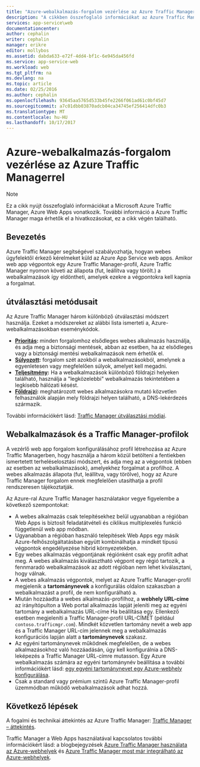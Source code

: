 ```yaml
---
title: "Azure-webalkalmazás-forgalom vezérlése az Azure Traffic Managerrel"
description: "A cikkben összefoglaló információkat az Azure Traffic Manager, az Azure web apps vonatkozik."
services: app-service\web
documentationcenter: 
author: cephalin
writer: cephalin
manager: erikre
editor: mollybos
ms.assetid: dabda633-e72f-4dd4-bf1c-6e945da456fd
ms.service: app-service-web
ms.workload: web
ms.tgt_pltfrm: na
ms.devlang: na
ms.topic: article
ms.date: 02/25/2016
ms.author: cephalin
ms.openlocfilehash: 93645aa5765d533b45fe2266f061ad61c0bf45d7
ms.sourcegitcommit: a7c01dbb03870adcb04ca34745ef256414dfc0b3
ms.translationtype: MT
ms.contentlocale: hu-HU
ms.lasthandoff: 10/17/2017
---
```

# <a name="controlling-azure-web-app-traffic-with-azure-traffic-manager"></a>Azure-webalkalmazás-forgalom vezérlése az Azure Traffic Managerrel
> [!NOTE]
> Ez a cikk nyújt összefoglaló információkat a Microsoft Azure Traffic Manager, Azure Web Apps vonatkozik. További információ a Azure Traffic Manager maga érhetők el a hivatkozásokat, ez a cikk végén található.
> 
> 

## <a name="introduction"></a>Bevezetés
Azure Traffic Manager segítségével szabályozhatja, hogyan webes ügyfelektől érkező kérelmeket küld az Azure App Service web apps. Amikor web app végpontok egy Azure Traffic Manager-profil, Azure Traffic Manager nyomon követi az állapota (fut, leállítva vagy törölt.) a webalkalmazások így eldöntheti, amelyek ezekre a végpontokra kell kapnia a forgalmat.

## <a name="routing-methods"></a>útválasztási metódusait
Az Azure Traffic Manager három különböző útválasztási módszert használja. Ezeket a módszereket az alábbi lista ismerteti a, Azure-webalkalmazásokban eseménykódok.

* **[Prioritás](#priority):** minden forgalomhoz elsődleges webes alkalmazás használja, és adja meg a biztonsági mentések, abban az esetben, ha az elsődleges vagy a biztonsági mentési webalkalmazások nem érhetők el.
* **[Súlyozott](#weighted):** forgalom szét azokból a webalkalmazásokból, amelynek a egyenletesen vagy megfelelően súlyok, amelyet kell megadni.
* **[Teljesítmény](#performance):** Ha a webalkalmazások különböző földrajzi helyeken található, használja a "legközelebbi" webalkalmazás tekintetében a legkisebb hálózati késést.
* **[Földrajzi](#geographic):** meghatározott webes alkalmazásokra mutató közvetlen felhasználók alapján mely földrajzi helyen található, a DNS-lekérdezés származik. 

További információkért lásd: [Traffic Manager útválasztási módjai](../traffic-manager/traffic-manager-routing-methods.md).

## <a name="web-apps-and-traffic-manager-profiles"></a>Webalkalmazások és a Traffic Manager-profilok
A vezérlő web app forgalom konfigurálásához profil létrehozása az Azure Traffic Managerben, hogy használja a három közül betölteni a fentiekben ismertetett terheléselosztási módszert, és adja meg az a végpontok (ebben az esetben az webalkalmazások), amelyekhez forgalmat a profilhoz. A webes alkalmazás állapota (fut, leállítva, vagy törölve), hogy az Azure Traffic Manager forgalom ennek megfelelően utasíthatja a profil rendszeresen tájékoztatják.

Az Azure-ral Azure Traffic Manager használatakor vegye figyelembe a következő szempontokat:

* A webes alkalmazás csak telepítésekhez belül ugyanabban a régióban Web Apps is biztosít feladatátvételi és ciklikus multiplexelés funkció függetlenül web app módban.
* Ugyanabban a régióban használó telepítések Web Apps egy másik Azure-felhőszolgáltatásban együtt kombinálhatja a mindkét típusú végpontok engedélyezése hibrid környezetekben.
* Egy webes alkalmazás végpontjának régiónként csak egy profilt adhat meg. A webes alkalmazás kiválasztható végpont egy régió tartozik, a fennmaradó webalkalmazások az adott régióban nem lehet kiválasztani, hogy válnak.
* A webes alkalmazás végpontok, melyet az Azure Traffic Manager-profil megjelenik a **tartománynevek** a konfigurálás oldalon szakaszban a webalkalmazást a profil, de nem konfigurálható a.
* Miután hozzáadta a webes alkalmazás-profilhoz, a **webhely URL-címe** az irányítópulton a Web portal alkalmazás lapját jeleníti meg az egyéni tartomány a webalkalmazás URL-címe Ha beállítása egy. Ellenkező esetben megjeleníti a Traffic Manager-profil URL-CÍMÉT (például `contoso.trafficmgr.com`). Mindkét közvetlen tartomány nevét a web app és a Traffic Manager URL-cím jelennek meg a webalkalmazás konfigurációs lapján alatt a **tartománynevek** szakasz.
* Az egyéni tartománynevek működnek megfelelően, de a webes alkalmazásokhoz való hozzáadásán, úgy kell konfigurálnia a DNS-leképezés a Traffic Manager URL-címre mutasson. Egy Azure webalkalmazás számára az egyéni tartománynév beállítása a további információkért lásd: [egy egyéni tartománynevet egy Azure-webhely konfigurálása](app-service-web-tutorial-custom-domain.md).
* Csak a standard vagy prémium szintű Azure Traffic Manager-profil üzemmódban működő webalkalmazások adhat hozzá.

## <a name="next-steps"></a>Következő lépések
A fogalmi és technikai áttekintés az Azure Traffic Manager: [Traffic Manager – áttekintés](../traffic-manager/traffic-manager-overview.md).

Traffic Manager a Web Apps használatával kapcsolatos további információkért lásd: a blogbejegyzések [Azure Traffic Manager használata az Azure-webhelyek](http://blogs.msdn.com/b/waws/archive/2014/03/18/using-windows-azure-traffic-manager-with-waws.aspx) és [Azure Traffic Manager most már integrálható az Azure-webhelyek](https://azure.microsoft.com/blog/2014/03/27/azure-traffic-manager-can-now-integrate-with-azure-web-sites/).

